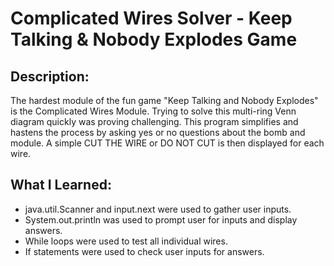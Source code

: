 # Complicated Wires Solver - Keep Talking & Nobody Explodes Game

## Description:
The hardest module of the fun game "Keep Talking and Nobody Explodes" is the Complicated Wires Module.
Trying to solve this multi-ring Venn diagram quickly was proving challenging.
This program simplifies and hastens the process by asking yes or no questions about the 
bomb and module. A simple CUT THE WIRE or DO NOT CUT is then displayed for each wire. 

## What I Learned:
* java.util.Scanner and input.next were used to gather user inputs.
* System.out.println was used to prompt user for inputs and display answers.
* While loops were used to test all individual wires.
* If statements were used to check user inputs for answers.